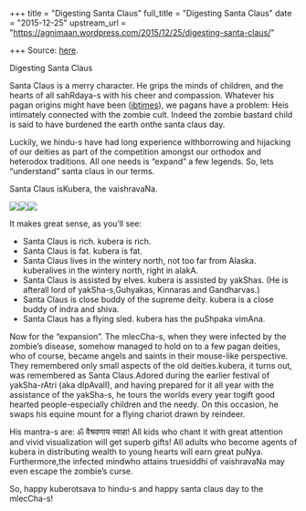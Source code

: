 +++
title = "Digesting Santa Claus"
full_title = "Digesting Santa Claus"
date = "2015-12-25"
upstream_url = "https://agnimaan.wordpress.com/2015/12/25/digesting-santa-claus/"

+++
Source: [here](https://agnimaan.wordpress.com/2015/12/25/digesting-santa-claus/).

Digesting Santa Claus

Santa Claus is a merry character. He grips the minds of children, and
the hearts of all sahRdaya-s with his cheer and compassion. Whatever his
pagan origins might have been
([ibtimes](http://www.ibtimes.com/santa-claus-pagan-origins-5-influences-behind-father-christmas-1736863)),
we pagans have a problem: Heis intimately connected with the zombie
cult. Indeed the zombie bastard child is said to have burdened the earth
onthe santa claus day.

Luckily, we hindu-s have had long experience withborrowing and
hijacking of our deities as part of the competition amongst our orthodox
and heterodox traditions. All one needs is “expand” a few legends. So,
lets “understand” santa claus in our terms.

Santa Claus isKubera, the vaishravaNa.

![](https://upload.wikimedia.org/wikipedia/commons/4/42/MerryOldSanta.jpg)![](https://i2.wp.com/i.imgur.com/aiK7xMM.jpg)![](https://i2.wp.com/cdn.shopclues.net/images/detailed/5598/kubera2_1404622204.jpg)

It makes great sense, as you’ll see:

-   Santa Claus is rich. kubera is rich.
-   Santa Claus is fat. kubera is fat.
-   Santa Claus lives in the wintery north, not too far from Alaska.
    kuberalives in the wintery north, right in alakA.
-   Santa Claus is assisted by elves. kubera is assisted by yakShas. (He
    is afterall lord of yakSha-s,Guhyakas, Kinnaras and Gandharvas.)
-   Santa Claus is close buddy of the supreme deity. kubera is a close
    buddy of indra and shiva.
-   Santa Claus has a flying sled. kubera has the puShpaka vimAna.

Now for the “expansion”. The mlecCha-s, when they were infected by the
zombie’s disease, somehow managed to hold on to a few pagan deities, who
of course, became angels and saints in their mouse-like perspective.
They remembered only small aspects of the old deities.kubera, it turns
out, was remembered as Santa Claus.Adored during the earlier festival
of yakSha-rAtri (aka dIpAvalI), and having prepared for it all year with
the assistance of the yakSha-s, he tours the worlds every year togift
good hearted people-especially children and the needy. On this
occasion, he swaps his equine mount for a flying chariot drawn by
reindeer.

His mantra-s are: ॐ वैश्रवणाय स्वाहा! All kids who chant it with great
attention and vivid visualization will get superb gifts! All adults who
become agents of kubera in distributing wealth to young hearts will earn
great puNya. Furthermore,the infected mindwho attains truesiddhi of
vaishravaNa may even escape the zombie’s curse.

So, happy kuberotsava to hindu-s and happy santa claus day to the
mlecCha-s!

